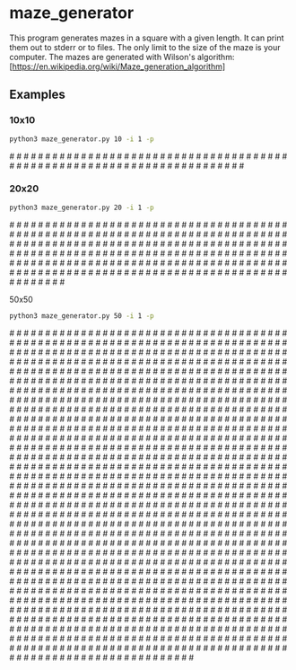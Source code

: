 # maze_generator
This program generates mazes in a square with a given length. It can print them out to stderr or to files.
The only limit to the size of the maze is your computer.
The mazes are generated with Wilson's algorithm: [https://en.wikipedia.org/wiki/Maze_generation_algorithm]

## Examples
### 10x10
```bash
python3 maze_generator.py 10 -i 1 -p
```
\# # # # # # # # # # # 
\#   #           #   # 
\#   # # #   # # #   # 
\#           #       # 
\# # #   # # #   #   # 
\#   #           #   # 
\#   #   #   # # # # # 
\#   #   #   #       # 
\#   #   #   # # #   # 
\#       #           # 
\# # # # # # # # # # # 


### 20x20
```bash
python3 maze_generator.py 20 -i 1 -p
```
\# # # # # # # # # # # # # # # # # # # # # 
\#       #   #                   #       # 
\# # #   #   #   #   #   # # # # # # #   # 
\#   #       #   #   #           #       # 
\#   #   # # #   # # #   # # #   # # #   # 
\#               #   #       #           # 
\#   # # # # # # #   # # #   #   #   # # # 
\#           #       #       #   #   #   # 
\#   # # # # # # #   #   # # # # #   #   # 
\#           #   #           #       #   # 
\#   # # #   #   # # #   # # #   # # #   # 
\#   #   #           #       #   #       # 
\#   #   # # # # #   #   # # #   # # #   # 
\#       #   #       #   #           #   # 
\#   # # #   #   # # #   #   # # #   #   # 
\#           #       #   #   #   #       # 
\#   # # # # #   #   #   # # #   # # #   # 
\#           #   #   #   #       #   #   # 
\#   # # #   # # #   # # # # #   #   #   # 
\#       #   #                       #   # 
\# # # # # # # # # # # # # # # # # # # # # 

50x50
```bash
python3 maze_generator.py 50 -i 1 -p
```
\# # # # # # # # # # # # # # # # # # # # # # # # # # # # # # # # # # # # # # # # # # # # # # # # # # # 
\#           #   #   #               #           #   #           #                   #               # 
\#   # # #   #   #   # # # # #   #   #   # # #   #   # # #   # # #   # # #   # # #   # # # # #   #   # 
\#   #           #   #   #       #       #               #               #       #   #           #   # 
\#   # # # # #   #   #   #   # # #   # # # # # # # # #   #   #   # # #   #   #   #   #   # # # # #   # 
\#   #       #           #       #   #   #                   #   #   #   #   #   #   #   #           # 
\# # # # #   # # #   # # # # #   # # #   #   # # # # # # # # #   #   # # #   #   # # #   # # # # #   # 
\#                               #       #   #   #       #       #       #   #           #   #   #   # 
\#   #   # # # # #   # # # # #   #   #   # # #   # # #   # # # # #   #   #   # # # # # # #   #   #   # 
\#   #   #       #       #   #       #           #           #   #   #               #   #   #       # 
\#   #   # # #   #   #   #   # # #   # # #   #   #   # # #   #   # # # # # # # # #   #   #   # # #   # 
\#   #       #       #       #           #   #           #   #   #       #   #               #       # 
\#   # # # # # # # # #   #   # # #   #   #   # # # # #   #   #   #   #   #   #   #   #   # # # # # # # 
\#   #   #   #           #       #   #   #       #       #           #   #       #   #       #       # 
\#   #   #   # # # # #   #   # # # # # # # # #   # # #   #   # # #   #   #   # # # # #   #   #   #   # 
\#       #   #   #       #       #               #       #       #   #   #   #       #   #   #   #   # 
\#   #   #   #   # # # # # # # # #   #   #   # # #   # # #   # # #   #   # # # # #   # # #   #   #   # 
\#   #               #   #       #   #   #       #   #       #       #   #   #                   #   # 
\# # #   # # # # # # #   #   #   #   # # #   # # # # #   # # # # # # #   #   # # #   # # # # # # # # # 
\#   #               #       #           #           #   #   #       #       #       #               # 
\#   # # #   #   #   # # # # # # # # #   #   # # #   # # #   # # #   # # # # #   # # # # #   #   #   # 
\#           #   #               #       #   #       #       #               #   #       #   #   #   # 
\# # #   # # # # #   # # # # # # #   # # #   #   # # # # #   # # # # #   #   # # #   # # #   # # # # # 
\#       #           #           #   #   #   #                   #       #   #   #   #           #   # 
\# # #   # # # # #   #   # # #   #   #   # # # # # # # # #   # # #   #   #   #   #   #   #   #   #   # 
\#               #   #       #   #       #                       #   #   #   #   #       #   #   #   # 
\#   # # # # # # # # # # #   #   # # # # #   #   # # #   #   # # #   #   # # #   # # #   # # #   #   # 
\#       #   #               #   #       #   #   #   #   #   #       #       #               #       # 
\#   # # #   # # # # #   #   # # #   # # # # #   #   #   #   #   # # #   # # # # #   # # #   #   #   # 
\#                       #   #               #       #   #   #   #       #           #       #   #   # 
\#   # # #   #   # # #   #   # # #   # # # # # # #   # # #   #   # # #   #   # # #   # # # # #   #   # 
\#   #       #   #       #   #           #       #   #   #           #       #           #   #   #   # 
\# # #   # # # # # # # # # # #   # # # # #   # # #   #   #   # # # # #   #   # # #   #   #   #   #   # 
\#   #           #       #   #           #       #   #           #       #   #   #   #   #   #   #   # 
\#   #   # # # # #   # # #   # # # # #   # # #   # # # # #   # # # # #   # # #   #   # # #   # # # # # 
\#                       #           #               #   #       #           #               #       # 
\#   # # # # # # # # # # #   # # # # # # #   # # #   #   # # # # #   #   # # # # #   #   # # #   # # # 
\#           #                   #               #       #   #       #   #           #   #           # 
\#   #   #   #   #   # # # # #   #   # # # # # # # # # # #   # # # # #   #   #   # # #   # # #   #   # 
\#   #   #       #   #           #       #   #       #       #   #       #   #   #   #   #       #   # 
\#   # # # # #   # # #   # # # # # # #   #   #   #   #   #   #   # # # # #   # # #   # # # # #   # # # 
\#   #       #   #               #   #   #       #       #       #       #       #   #           #   # 
\#   #   #   # # # # # # # # # # #   #   #   # # #   #   # # #   #   #   #   #   #   # # # # #   #   # 
\#   #   #       #           #               #       #       #       #       #           #   #       # 
\#   # # #   #   #   # # #   # # #   # # #   #   # # # # #   # # # # # # # # # # #   # # #   #   # # # 
\#           #   #       #       #       #   #   #   #       #           #       #                   # 
\#   # # # # #   #   # # # # #   #   # # #   # # #   # # #   # # # # #   #   # # # # # # # # # # #   # 
\#   #       #   #       #   #       #       #           #   #                   #                   # 
\#   #   #   #   # # #   #   # # # # # # #   # # #   #   # # #   # # # # # # #   # # # # #   # # # # # 
\#   #   #       #       #                           #   #               #                           # 
\# # # # # # # # # # # # # # # # # # # # # # # # # # # # # # # # # # # # # # # # # # # # # # # # # # # 
